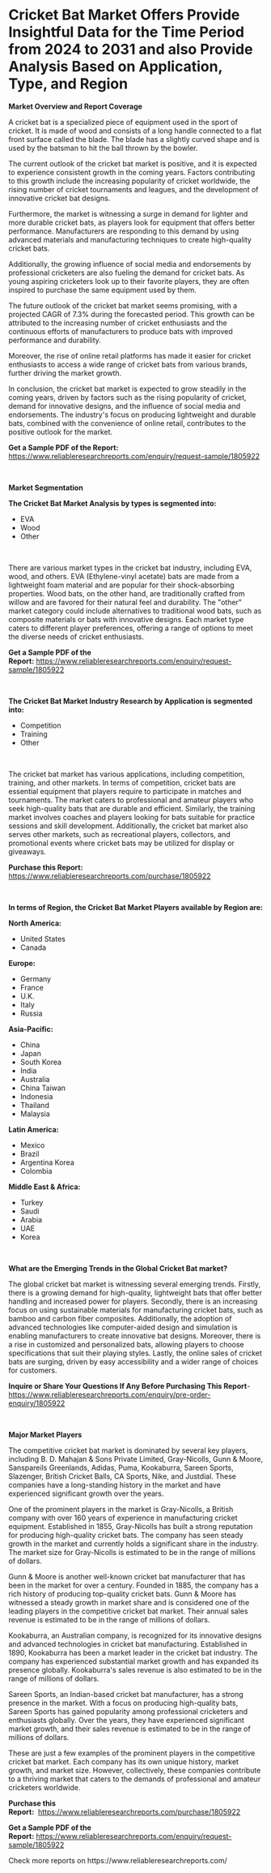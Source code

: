 <p><h1>Cricket Bat Market Offers Provide Insightful Data for the Time Period from 2024 to 2031 and also Provide Analysis Based on Application, Type, and Region</h1></p><p><strong>Market Overview and Report Coverage</strong></p>
<p><p>A cricket bat is a specialized piece of equipment used in the sport of cricket. It is made of wood and consists of a long handle connected to a flat front surface called the blade. The blade has a slightly curved shape and is used by the batsman to hit the ball thrown by the bowler.</p><p>The current outlook of the cricket bat market is positive, and it is expected to experience consistent growth in the coming years. Factors contributing to this growth include the increasing popularity of cricket worldwide, the rising number of cricket tournaments and leagues, and the development of innovative cricket bat designs.</p><p>Furthermore, the market is witnessing a surge in demand for lighter and more durable cricket bats, as players look for equipment that offers better performance. Manufacturers are responding to this demand by using advanced materials and manufacturing techniques to create high-quality cricket bats.</p><p>Additionally, the growing influence of social media and endorsements by professional cricketers are also fueling the demand for cricket bats. As young aspiring cricketers look up to their favorite players, they are often inspired to purchase the same equipment used by them.</p><p>The future outlook of the cricket bat market seems promising, with a projected CAGR of 7.3% during the forecasted period. This growth can be attributed to the increasing number of cricket enthusiasts and the continuous efforts of manufacturers to produce bats with improved performance and durability.</p><p>Moreover, the rise of online retail platforms has made it easier for cricket enthusiasts to access a wide range of cricket bats from various brands, further driving the market growth.</p><p>In conclusion, the cricket bat market is expected to grow steadily in the coming years, driven by factors such as the rising popularity of cricket, demand for innovative designs, and the influence of social media and endorsements. The industry's focus on producing lightweight and durable bats, combined with the convenience of online retail, contributes to the positive outlook for the market.</p></p>
<p><strong>Get a Sample PDF of the Report:</strong> <a href="https://www.reliableresearchreports.com/enquiry/request-sample/1805922">https://www.reliableresearchreports.com/enquiry/request-sample/1805922</a></p>
<p>&nbsp;</p>
<p><strong>Market Segmentation</strong></p>
<p><strong>The Cricket Bat Market Analysis by types is segmented into:</strong></p>
<p><ul><li>EVA</li><li>Wood</li><li>Other</li></ul></p>
<p>&nbsp;</p>
<p><p>There are various market types in the cricket bat industry, including EVA, wood, and others. EVA (Ethylene-vinyl acetate) bats are made from a lightweight foam material and are popular for their shock-absorbing properties. Wood bats, on the other hand, are traditionally crafted from willow and are favored for their natural feel and durability. The "other" market category could include alternatives to traditional wood bats, such as composite materials or bats with innovative designs. Each market type caters to different player preferences, offering a range of options to meet the diverse needs of cricket enthusiasts.</p></p>
<p><strong>Get a Sample PDF of the Report:</strong>&nbsp;<a href="https://www.reliableresearchreports.com/enquiry/request-sample/1805922">https://www.reliableresearchreports.com/enquiry/request-sample/1805922</a></p>
<p>&nbsp;</p>
<p><strong>The Cricket Bat Market Industry Research by Application is segmented into:</strong></p>
<p><ul><li>Competition</li><li>Training</li><li>Other</li></ul></p>
<p>&nbsp;</p>
<p><p>The cricket bat market has various applications, including competition, training, and other markets. In terms of competition, cricket bats are essential equipment that players require to participate in matches and tournaments. The market caters to professional and amateur players who seek high-quality bats that are durable and efficient. Similarly, the training market involves coaches and players looking for bats suitable for practice sessions and skill development. Additionally, the cricket bat market also serves other markets, such as recreational players, collectors, and promotional events where cricket bats may be utilized for display or giveaways.</p></p>
<p><strong>Purchase this Report:</strong>&nbsp; <a href="https://www.reliableresearchreports.com/purchase/1805922">https://www.reliableresearchreports.com/purchase/1805922</a></p>
<p>&nbsp;</p>
<p><strong>In terms of Region, the Cricket Bat Market Players available by Region are:</strong></p>
<p>
    <p> <strong> North America: </strong>
        <ul>
            <li>United States</li>
            <li>Canada</li>
        </ul>
        </p> 
    <p> <strong> Europe: </strong>
        <ul>
            <li>Germany</li>
            <li>France</li>
            <li>U.K.</li>
            <li>Italy</li>
            <li>Russia</li>
        </ul>
        </p> 
    <p> <strong> Asia-Pacific: </strong>
        <ul>
            <li>China</li>
            <li>Japan</li>
            <li>South Korea</li>
            <li>India</li>
            <li>Australia</li>
            <li>China Taiwan</li>
            <li>Indonesia</li>
            <li>Thailand</li>
            <li>Malaysia</li>
        </ul>
        </p> 
    <p> <strong> Latin America: </strong>
        <ul>
            <li>Mexico</li>
            <li>Brazil</li>
            <li>Argentina Korea</li>
            <li>Colombia</li>
        </ul>
        </p> 
    <p> <strong> Middle East & Africa: </strong>
        <ul>
            <li>Turkey</li>
            <li>Saudi</li>
            <li>Arabia</li>
            <li>UAE</li>
            <li>Korea</li>
        </ul>
    </p>
    </p>
<p>&nbsp;</p>
<p><strong>What are the Emerging Trends in the Global Cricket Bat market?</strong></p>
<p><p>The global cricket bat market is witnessing several emerging trends. Firstly, there is a growing demand for high-quality, lightweight bats that offer better handling and increased power for players. Secondly, there is an increasing focus on using sustainable materials for manufacturing cricket bats, such as bamboo and carbon fiber composites. Additionally, the adoption of advanced technologies like computer-aided design and simulation is enabling manufacturers to create innovative bat designs. Moreover, there is a rise in customized and personalized bats, allowing players to choose specifications that suit their playing styles. Lastly, the online sales of cricket bats are surging, driven by easy accessibility and a wider range of choices for customers.</p></p>
<p><strong>Inquire or Share Your Questions If Any Before Purchasing This Report</strong>- <a href="https://www.reliableresearchreports.com/enquiry/pre-order-enquiry/1805922">https://www.reliableresearchreports.com/enquiry/pre-order-enquiry/1805922</a></p>
<p>&nbsp;</p>
<p><strong>Major Market Players</strong></p>
<p><p>The competitive cricket bat market is dominated by several key players, including B. D. Mahajan & Sons Private Limited, Gray-Nicolls, Gunn & Moore, Sanspareils Greenlands, Adidas, Puma, Kookaburra, Sareen Sports, Slazenger, British Cricket Balls, CA Sports, Nike, and Justdial. These companies have a long-standing history in the market and have experienced significant growth over the years.</p><p>One of the prominent players in the market is Gray-Nicolls, a British company with over 160 years of experience in manufacturing cricket equipment. Established in 1855, Gray-Nicolls has built a strong reputation for producing high-quality cricket bats. The company has seen steady growth in the market and currently holds a significant share in the industry. The market size for Gray-Nicolls is estimated to be in the range of millions of dollars.</p><p>Gunn & Moore is another well-known cricket bat manufacturer that has been in the market for over a century. Founded in 1885, the company has a rich history of producing top-quality cricket bats. Gunn & Moore has witnessed a steady growth in market share and is considered one of the leading players in the competitive cricket bat market. Their annual sales revenue is estimated to be in the range of millions of dollars.</p><p>Kookaburra, an Australian company, is recognized for its innovative designs and advanced technologies in cricket bat manufacturing. Established in 1890, Kookaburra has been a market leader in the cricket bat industry. The company has experienced substantial market growth and has expanded its presence globally. Kookaburra's sales revenue is also estimated to be in the range of millions of dollars.</p><p>Sareen Sports, an Indian-based cricket bat manufacturer, has a strong presence in the market. With a focus on producing high-quality bats, Sareen Sports has gained popularity among professional cricketers and enthusiasts globally. Over the years, they have experienced significant market growth, and their sales revenue is estimated to be in the range of millions of dollars.</p><p>These are just a few examples of the prominent players in the competitive cricket bat market. Each company has its own unique history, market growth, and market size. However, collectively, these companies contribute to a thriving market that caters to the demands of professional and amateur cricketers worldwide.</p></p>
<p><strong>Purchase this Report:</strong>&nbsp;&nbsp;<a href="https://www.reliableresearchreports.com/purchase/1805922">https://www.reliableresearchreports.com/purchase/1805922</a></p>
<p></p>
<p><strong>Get a Sample PDF of the Report:</strong>&nbsp;<a href="https://www.reliableresearchreports.com/enquiry/request-sample/1805922">https://www.reliableresearchreports.com/enquiry/request-sample/1805922</a></p>
<p>Check more reports on https://www.reliableresearchreports.com/</p>